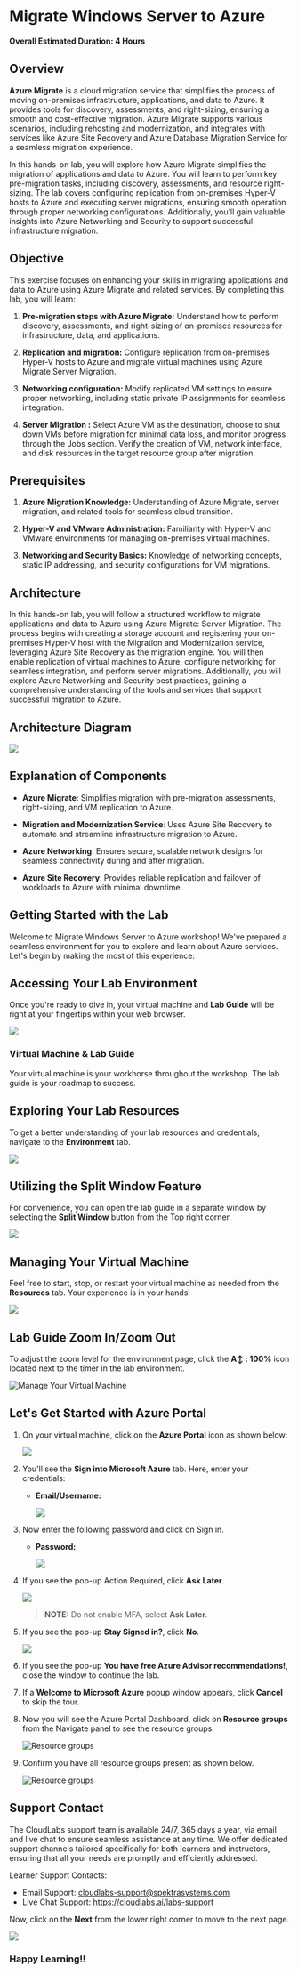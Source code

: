 # Migrate Windows Server to Azure

**Overall Estimated Duration: 4 Hours**

## Overview

**Azure Migrate** is a cloud migration service that simplifies the process of moving on-premises infrastructure, applications, and data to Azure. It provides tools for discovery, assessments, and right-sizing, ensuring a smooth and cost-effective migration. Azure Migrate supports various scenarios, including rehosting and modernization, and integrates with services like Azure Site Recovery and Azure Database Migration Service for a seamless migration experience.

In this hands-on lab, you will explore how Azure Migrate simplifies the migration of applications and data to Azure. You will learn to perform key pre-migration tasks, including discovery, assessments, and resource right-sizing. The lab covers configuring replication from on-premises Hyper-V hosts to Azure and executing server migrations, ensuring smooth operation through proper networking configurations. Additionally, you’ll gain valuable insights into Azure Networking and Security to support successful infrastructure migration.

## Objective 

This exercise focuses on enhancing your skills in migrating applications and data to Azure using Azure Migrate and related services. By completing this lab, you will learn:

1. **Pre-migration steps with Azure Migrate:** Understand how to perform discovery, assessments, and right-sizing of on-premises resources for infrastructure, data, and applications.

2. **Replication and migration:** Configure replication from on-premises Hyper-V hosts to Azure and migrate virtual machines using Azure Migrate Server Migration.

3. **Networking configuration:** Modify replicated VM settings to ensure proper networking, including static private IP assignments for seamless integration.

4. **Server Migration :** Select Azure VM as the destination, choose to shut down VMs before migration for minimal data loss, and monitor progress through the Jobs section. Verify the creation of VM, network interface, and disk resources in the target resource group after migration.

## Prerequisites

1. **Azure Migration Knowledge:** Understanding of Azure Migrate, server migration, and related tools for seamless cloud transition.

2. **Hyper-V and VMware Administration:** Familiarity with Hyper-V and VMware environments for managing on-premises virtual machines.

3. **Networking and Security Basics:** Knowledge of networking concepts, static IP addressing, and security configurations for VM migrations.
   
## Architecture

In this hands-on lab, you will follow a structured workflow to migrate applications and data to Azure using Azure Migrate: Server Migration. The process begins with creating a storage account and registering your on-premises Hyper-V host with the Migration and Modernization service, leveraging Azure Site Recovery as the migration engine. You will then enable replication of virtual machines to Azure, configure networking for seamless integration, and perform server migrations. Additionally, you will explore Azure Networking and Security best practices, gaining a comprehensive understanding of the tools and services that support successful migration to Azure.

## Architecture Diagram

  ![](./Images/arcdia.png)

## Explanation of Components

- **Azure Migrate**: Simplifies migration with pre-migration assessments, right-sizing, and VM replication to Azure.  

- **Migration and Modernization Service**: Uses Azure Site Recovery to automate and streamline infrastructure migration to Azure.  

- **Azure Networking**: Ensures secure, scalable network designs for seamless connectivity during and after migration.  

- **Azure Site Recovery**: Provides reliable replication and failover of workloads to Azure with minimal downtime.  

## Getting Started with the Lab

Welcome to Migrate Windows Server to Azure workshop! We've prepared a seamless environment for you to explore and learn about Azure services. Let's begin by making the most of this experience:


## Accessing Your Lab Environment
 
Once you're ready to dive in, your virtual machine and **Lab Guide** will be right at your fingertips within your web browser.

   ![](./Images/labguide2u.png)

### Virtual Machine & Lab Guide
 
Your virtual machine is your workhorse throughout the workshop. The lab guide is your roadmap to success.
 
## Exploring Your Lab Resources
 
To get a better understanding of your lab resources and credentials, navigate to the **Environment** tab.

   ![](./Images/env2.png)
 
## Utilizing the Split Window Feature
 
For convenience, you can open the lab guide in a separate window by selecting the **Split Window** button from the Top right corner.
 
   ![](./Images/GS8.png)

## Managing Your Virtual Machine
 
Feel free to start, stop, or restart your virtual machine as needed from the **Resources** tab. Your experience is in your hands!
 
  ![](./Images/GS5.png)

## Lab Guide Zoom In/Zoom Out

To adjust the zoom level for the environment page, click the **A↕ : 100%** icon located next to the timer in the lab environment.

   ![Manage Your Virtual Machine](./Images/labzoom-1.png)
   
## Let's Get Started with Azure Portal
 
1. On your virtual machine, click on the **Azure Portal** icon as shown below:
 
    ![](./Images/GS1.png)
 
2. You'll see the **Sign into Microsoft Azure** tab. Here, enter your credentials:
 
   - **Email/Username:** <inject key="AzureAdUserEmail"></inject>
 
      ![](./Images/GS2.png)
 
3. Now enter the following password and click on Sign in.
 
   - **Password:** <inject key="AzureAdUserPassword"></inject>
 
      ![](./Images/GS3.png)

4. If you see the pop-up Action Required, click **Ask Later**.

   ![](./Images/asklater.png)

   > **NOTE:** Do not enable MFA, select **Ask Later**.

5. If you see the pop-up **Stay Signed in?**, click **No**.

   ![](./Images/GS9.png)

6. If you see the pop-up **You have free Azure Advisor recommendations!**, close the window to continue the lab.

7. If a **Welcome to Microsoft Azure** popup window appears, click **Cancel** to skip the tour.

8. Now you will see the Azure Portal Dashboard, click on **Resource groups** from the Navigate panel to see the resource groups.

     ![](Images/select-rg.png "Resource groups")
   
9. Confirm you have all resource groups present as shown below.

     ![](Images/upimage10.png "Resource groups")
   
 
## Support Contact
 
The CloudLabs support team is available 24/7, 365 days a year, via email and live chat to ensure seamless assistance at any time. We offer dedicated support channels tailored specifically for both learners and instructors, ensuring that all your needs are promptly and efficiently addressed.

Learner Support Contacts:
- Email Support: cloudlabs-support@spektrasystems.com
- Live Chat Support: https://cloudlabs.ai/labs-support

Now, click on the **Next** from the lower right corner to move to the next page.

   ![](./Images/GS4.png)

### Happy Learning!!
